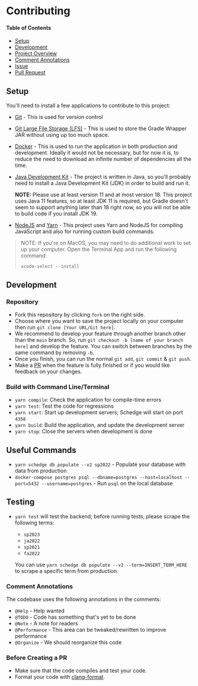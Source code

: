 # Contributing

#### Table of Contents
- [Setup](#user-content-setup)
- [Development](#user-content-development)
- [Project Overview](#user-content-project-overview)
- [Comment Annotations](#user-content-comment-annotations)
- [Issue](#user-content-issue)
- [Pull Request](#user-content-pull-request)

## Setup
You'll need to install a few applications to contribute to this project:

- [Git](https://git-scm.com/book/en/v2/Getting-Started-Installing-Git) -
  This is used for version control
- [Git Large File Storage (LFS)](https://docs.github.com/en/repositories/working-with-files/managing-large-files/installing-git-large-file-storage) -
  This is used to store the Gradle Wrapper JAR without using up too much space.
- [Docker](https://docs.docker.com/get-docker/) -
  This is used to run the application in both production and development. Ideally
  it would not be necessary, but for now it is, to reduce the need to download
  an infinite number of dependencies all the time.
- [Java Development Kit](https://www.oracle.com/java/technologies/downloads/) -
  The project is written in Java, so you'll probably need to install a Java
  Development Kit (JDK) in order to build and run it.

  **NOTE:** Please use at least version 11 and at most version 18. This project
  uses Java 11 features, so at least JDK 11 is required, but Gradle doesn't
  seem to support anything later than 18 right now, so you will not be able
  to build code if you install JDK 19.
- [NodeJS](https://heynode.com/tutorial/install-nodejs-locally-nvm/) and [Yarn](https://yarnpkg.com/getting-started/install) -
  This project uses Yarn and NodeJS for compiling JavaScript and also for running
  custom build commands.

> NOTE: If you're on MacOS, you may need to do additional work to set up
> your computer. Open the Terminal App and run the following command:
>
> ```
> xcode-select --install
> ```

## Development

### Repository
- Fork this repository by clicking `fork` on the right side.
- Choose where you want to save the project locally on your computer then run
  `git clone [Your URL/Git here]`.
- We recommend to develop your feature through another branch other than the
  `main` branch. So, run `git checkout -b [name of your branch here]` and develop
  the feature. You can switch between branches by the same command by removing `-b`.
- Once you finish, you can run the normal `git add`, `git commit` & `git push`.
- Make a [PR](#user-content-pull-request) when the feature is fully finished or
  if you would like feedback on your changes.

### Build with Command Line/Terminal
- `yarn compile`: Check the application for compile-time errors
- `yarn test`: Test the code for regressions
- `yarn start`: Start up development servers; Schedge will start on port `4358`
- `yarn build`: Build the application, and update the development server
- `yarn stop`: Close the servers when development is done

## Useful Commands
- `yarn schedge db populate --v2 sp2022` -
  Populate your database with data from production
- `docker-compose postgres psql --dbname=postgres --host=localhost --port=5432 --username=postgres` -
  Run `psql` on the local database

## Testing
- `yarn test` will test the backend; before running tests, please scrape the
  following terms:
  - `sp2023`
  - `ja2022`
  - `sp2021`
  - `fa2022`

  You can use `yarn schedge db populate --v2 --term=INSERT_TERM_HERE` to scrape
  a specific term from production.

### Comment Annotations
The codebase uses the following annotations in the comments:

- `@Help` - Help wanted
- `@TODO` - Code has something that's yet to be done
- `@Note` - A note for readers
- `@Performance` - This area can be tweaked/rewritten to improve performance
- `@Organize` - We should reorganize this code

### Before Creating a PR
- Make sure that the code compiles and test your code.
- Format your code with [clang-format](https://github.com/mprobst/ClangFormatIJ/).

